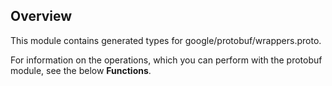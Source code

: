 ## Overview

This module contains generated types for google/protobuf/wrappers.proto.

For information on the operations, which you can perform with the protobuf module, see the below **Functions**.
